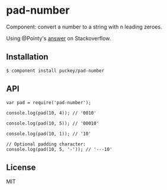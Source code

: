 # pad-number

  Component: convert a number to a string with n leading zeroes.

  Using @Pointy's [answer](http://stackoverflow.com/a/10073788) on Stackoverflow.

## Installation

    $ component install puckey/pad-number

## API
   
	var pad = require('pad-number');

	console.log(pad(10, 4)); // '0010'

	console.log(pad(10, 5)); // '00010'

	console.log(pad(10, 1)); // '10'

	// Optional padding character:
	console.log(pad(10, 5, '-')); // '---10'

## License

  MIT
